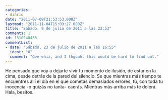 ```yaml
---
categories:
- diario
date: "2011-07-09T21:53:53.000Z"
lastmod: "2011-11-04T15:03:27.000Z"
title: "Sábado, 9 de julio de 2011 a las 22:53"
comments: 1
id: 1310248433
commentList:
- date: "Sábado, 23 de julio de 2011 a las 16:55"
  ident: "0"
  comment: "Gee whiz, and I thgouht this would be hard to find out."
---
```


He pensado que voy a dejarte vivir tu momento de ilusión, de estar en la cima, desde detrás de la pared del silencio. Se que mientras más tiempo te encuentres allí el día en el que cometas demasiados errores, tú, con toda tu inocencia -o quizás  no tanta- caerás. Mientras más arriba más te dolerá.  
Hala, besitos.